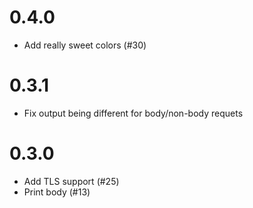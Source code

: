 # 0.4.0

- Add really sweet colors (#30)

# 0.3.1

- Fix output being different for body/non-body requets

# 0.3.0

- Add TLS support (#25)
- Print body (#13)

